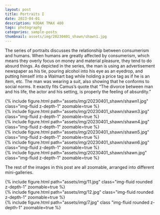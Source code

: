 ```yaml
---
layout: post
title: Portraits I
date: 2023-04-01
description: KODAK TMAX 400
tags: photography
categories: sample-posts
thumbnail: assets/img/20230401_shawn/shawn1.jpg
---
```


The series of portraits discusses the relationship between consumerism and humans. When humans are greatly affected by consumerism, which means they overly focus on money and material pleasure, they tend to do absurd things. As depicted in the series, the man is using an advertisement newspaper as his tie, pouring alcohol into his eye as an eyedrop, and putting himself into a Walmart bag while holding a price tag as if he is an item, etc. The man was wearing a suit, also showing that he conforms to social norms. It exactly fits Camus’s quote that “The divorce between man and his life, the actor and his setting, is properly the feeling of absurdity.”

<div class="image-container">
    <div class="row">
        <div class="col-sm-6">
            {% include figure.html path="assets/img/20230401_shawn/shawn1.jpg" class="img-fluid z-depth-1" zoomable=true %}
        </div>
        <div class="col-sm-6">
            {% include figure.html path="assets/img/20230401_shawn/shawn3.jpg" class="img-fluid z-depth-1" zoomable=true %}
        </div>
    </div>
    <div class="row">
        <div class="col-sm-6">
            {% include figure.html path="assets/img/20230401_shawn/shawn4.jpg" class="img-fluid z-depth-1" zoomable=true %}
        </div>
        <div class="col-sm-6">
            {% include figure.html path="assets/img/20230401_shawn/shawn5.jpg" class="img-fluid z-depth-1" zoomable=true %}
        </div>
    </div>
    <div class="row">
        <div class="col-sm-6">
            {% include figure.html path="assets/img/20230401_shawn/shawn6.jpg" class="img-fluid z-depth-1" zoomable=true %}
        </div>
        <div class="col-sm-6">
            {% include figure.html path="assets/img/20230401_shawn/shawn.jpg" class="img-fluid z-depth-1" zoomable=true %}
        </div>
    </div>
</div>

The rest of the images in this post are all zoomable, arranged into different mini-galleries.

<div class="row mt-3">
    <div class="col-sm-6 mt-3 mt-md-0">
        {% include figure.html path="assets/img/11.jpg" class="img-fluid rounded z-depth-1" zoomable=true %}
    </div>
    <div class="col-sm-6 mt-3 mt-md-0">
        {% include figure.html path="assets/img/12.jpg" class="img-fluid rounded z-depth-1" zoomable=true %}
    </div>
    <div class="col-sm-6 mt-3 mt-md-0">
        {% include figure.html path="assets/img/7.jpg" class "img-fluid rounded z-depth-1" zoomable=true %}
    </div>
</div>
